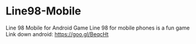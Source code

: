 # Line98-Mobile
Line 98 Mobile for Android
Game Line 98 for mobile phones is a fun game
Link down android: https://goo.gl/BeqcHt
